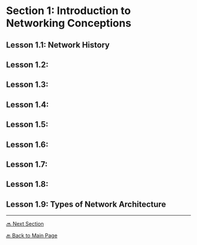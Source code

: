 # Section 1: Introduction to Networking Conceptions

## Lesson 1.1: Network History

## Lesson 1.2: 
## Lesson 1.3: 
## Lesson 1.4: 
## Lesson 1.5: 
## Lesson 1.6: 
## Lesson 1.7: 
## Lesson 1.8: 

## Lesson 1.9: Types of Network Architecture 

---

[🔜 Next Section](./S3-LESSON2.md)

[🔙 Back to Main Page](../../README.md)
